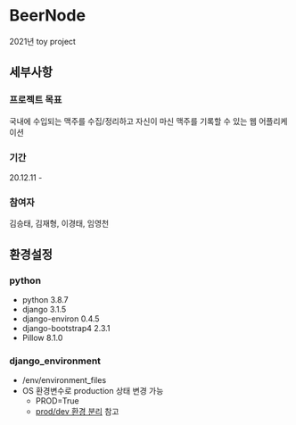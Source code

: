 # BeerNode
2021년 toy project

## 세부사항
### 프로젝트 목표
국내에 수입되는 맥주를 수집/정리하고 자신이 마신 맥주를 기록할 수 있는 웹 어플리케이션

### 기간
20.12.11 - 

### 참여자
김승태, 김재형, 이경태, 임영천


## 환경설정
### python
- python 3.8.7
- django 3.1.5
- django-environ 0.4.5
- django-bootstrap4 2.3.1
- Pillow 8.1.0

### django_environment
- /env/environment_files
- OS 환경변수로 production 상태 변경 가능
  - PROD=True
  - [prod/dev 환경 분리](https://github.com/imn00133/BeerNode/issues/55) 참고